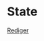 # State

[Rediger](https://github.com/FMDatahub/DataDictionary/tree/main/Properties/Administratively/State.md)
